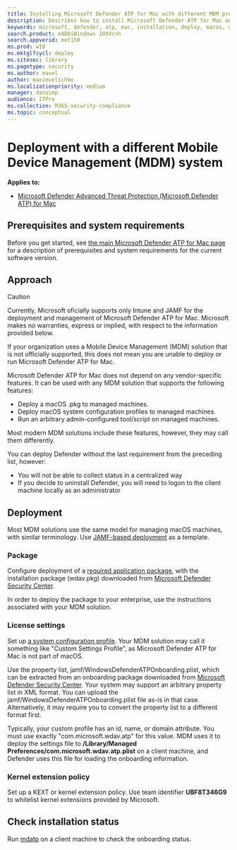 ```yaml
---
title: Installing Microsoft Defender ATP for Mac with different MDM product
description: Describes how to install Microsoft Defender ATP for Mac on other management solutions.
keywords: microsoft, defender, atp, mac, installation, deploy, macos, mojave, high sierra, sierra
search.product: eADQiWindows 10XVcnh
search.appverid: met150
ms.prod: w10
ms.mktglfcycl: deploy
ms.sitesec: library
ms.pagetype: security
ms.author: mavel
author: maximvelichko
ms.localizationpriority: medium
manager: dansimp
audience: ITPro
ms.collection: M365-security-compliance 
ms.topic: conceptual
---
```


# Deployment with a different Mobile Device Management (MDM) system

**Applies to:**

- [Microsoft Defender Advanced Threat Protection (Microsoft Defender ATP) for Mac](microsoft-defender-atp-mac.md)
 
## Prerequisites and system requirements

Before you get started, see [the main Microsoft Defender ATP for Mac page](microsoft-defender-atp-mac.md) for a description of prerequisites and system requirements for the current software version.

## Approach

> [!CAUTION]
> Currently, Microsoft oficially supports only Intune and JAMF for the deployment and management of Microsoft Defender ATP for Mac. Microsoft makes no warranties, express or implied, with respect to the information provided below.

If your organization uses a Mobile Device Management (MDM) solution that is not officially supported, this does not mean you are unable to deploy or run Microsoft Defender ATP for Mac.

Microsoft Defender ATP for Mac does not depend on any vendor-specific features. It can be used with any MDM solution that supports the following features:

- Deploy a macOS .pkg to managed machines.
- Deploy macOS system configuration profiles to managed machines.
- Run an arbitrary admin-configured tool/script on managed machines.

Most modern MDM solutions include these features, however, they may call them differently.

You can deploy Defender without the last requirement from the preceding list, however:

- You will not be able to collect status in a centralized way
- If you decide to uninstall Defender, you will need to logon to the client machine locally as an administrator

## Deployment

Most MDM solutions use the same model for managing macOS machines, with similar terminology. Use [JAMF-based deployment](microsoft-defender-atp-mac-install-with-jamf.md) as a template.

### Package

Configure deployment of a [required application package](microsoft-defender-atp-mac-install-with-jamf.md#package), 
with the installation package (wdav.pkg) downloaded from [Microsoft Defender Security Center](microsoft-defender-atp-mac-install-with-jamf.md#download-installation-and-onboarding-packages).

In order to deploy the package to your enterprise, use the instructions associated with your MDM solution.

### License settings

Set up [a system configuration profile](microsoft-defender-atp-mac-install-with-jamf.md#configuration-profile). 
Your MDM solution may call it something like "Custom Settings Profile", as Microsoft Defender ATP for Mac is not part of macOS.

Use the property list, jamf/WindowsDefenderATPOnboarding.plist, which can be extracted from an onboarding package downloaded from [Microsoft Defender Security Center](microsoft-defender-atp-mac-install-with-jamf.md#download-installation-and-onboarding-packages).
Your system may support an arbitrary property list in XML format. You can upload the jamf/WindowsDefenderATPOnboarding.plist file as-is in that case.
Alternatively, it may require you to convert the property list to a different format first.

Typically, your custom profile has an id, name, or domain attribute. You must use exactly "com.microsoft.wdav.atp" for this value.
MDM uses it to deploy the settings file to **/Library/Managed Preferences/com.microsoft.wdav.atp.plist** on a client machine, and Defender uses this file for loading the onboarding information.

### Kernel extension policy

Set up a KEXT or kernel extension policy. Use team identifier **UBF8T346G9** to whitelist kernel extensions provided by Microsoft.

## Check installation status

Run [mdatp](microsoft-defender-atp-mac-install-with-jamf.md#check-onboarding-status) on a client machine to check the onboarding status.
